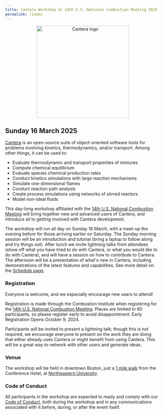 ```yaml
---
title: Cantera Workshop at 14th U.S. National Combustion Meeting 2025
permalink: /index
---
```


<center><p style="text-align:center;" align="center"><img src="https://www.cantera.org/assets/img/cantera-logo.png" width="300px" alt="Cantera logo"/></p></center>

## Sunday 16 March 2025

[Cantera](https://www.cantera.org/) is an open-source suite of object-oriented software tools for problems involving kinetics, thermodynamics, and/or transport. Among other things, it can be used to:

* Evaluate thermodynamic and transport properties of mixtures
* Compute chemical equilibrium
* Evaluate species chemical production rates
* Conduct kinetics simulations with large reaction mechanisms
* Simulate one-dimensional flames
* Conduct reaction path analysis
* Create process simulations using networks of stirred reactors
* Model non-ideal fluids

This day-long workshop affiliated with the [14th U.S. National Combustion Meeting](https://members.combustioninstitute.org/Calendar/moreinfo.php?org_id=CMBI&eventid=140463) will bring together new and advanced users of Cantera, and introduce all to getting involved with Cantera development.

The workshop will run all day on Sunday 16 March, with a meet-up the evening before for those arriving earlier on Saturday.
The Sunday morning session will be an introduction and tutorial (bring a laptop to follow along and try things out).
After lunch we invite lightning talks from attendees (show off what you have tried to do with Cantera, or what you would *like* to do with Cantera), and will have a session on how to contribute to Cantera.
The afternoon will be a presentation of what's new in Cantera, including demonstrations of the latest features and capabilities.
See more detail on the [Schedule page](content.md).


### Registration

Everyone is welcome, and we especially encourage new users to attend! 

Registration is made through the Combustion Institute when registering for the [14th U.S. National Combustion Meeting](https://members.combustioninstitute.org/Calendar/moreinfo.php?org_id=CMBI&eventid=140463).
Places are limited to 60 participants, so please register early to avoid disappointment.
Early Registration Opens  October 9, 2024.

Participants will be invited to present a lightning talk; though this is not required, we encourage everyone to present on the work they are doing that either already uses Cantera or might benefit from using Cantera. This will be a great way to network with other users and generate ideas.

### Venue

The workshop will be held in downtown Boston, just a [1 mile walk](https://maps.app.goo.gl/j8JTC4QTqYWaPtMJ8) from the Conference Hotel, at [Northeastern University](https://maps.app.goo.gl/tsvobBMr1gMYVfDr8).

### Code of Conduct

All participants in the workshop are expected to ready and comply with our [Code of Conduct](code-of-conduct.md), both during the workshop and in any communications associated with it before, during, or after the event itself.

